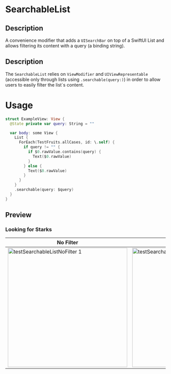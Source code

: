 # SearchableList

## Description

A convenience modifier that adds a `UISearchBar` on top of a SwiftUI List and allows filtering its content with a query (a binding string).

## Description

The `SearchableList` relies on `ViewModifier` and `UIViewRepresentable` (accessible only through lists using `.searchable(query:)`) in order to allow users to easily filter the list`s content.

# Usage

```swift
struct ExampleView: View {
  @State private var query: String = ""

  var body: some View {
    List {
      ForEach(TestFruits.allCases, id: \.self) {
        if query != "" {
          if $0.rawValue.contains(query) {
            Text($0.rawValue)
          }
        } else {
          Text($0.rawValue)
        }
      }
    }
    .searchable(query: $query)
  }
}
```

## Preview

### Looking for Starks

| No Filter | Filter |
| --- | --- |
| <img width="375" alt="testSearchableListNoFilter 1" src="https://user-images.githubusercontent.com/20460404/181795972-b9aa80ab-5f87-4e50-86bc-603778ab2a2c.png"> | <img width="375" alt="testSearchableListWithFilter 1" src="https://user-images.githubusercontent.com/20460404/181795984-100d6a45-7af6-40d5-b0f4-4d0fb34ed4ef.png"> |
